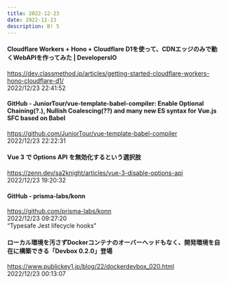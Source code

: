```yaml
---
title: 2022-12-23
date: 2022-12-23
description: B! 5
---
```


#### Cloudflare Workers + Hono + Cloudflare D1を使って、CDNエッジのみで動くWebAPIを作ってみた | DevelopersIO
https://dev.classmethod.jp/articles/getting-started-cloudflare-workers-hono-cloudflare-d1/<br>
2022/12/23 22:41:52<br>


#### GitHub - JuniorTour/vue-template-babel-compiler: Enable Optional Chaining(?.), Nullish Coalescing(??) and many new ES syntax for Vue.js SFC based on Babel
https://github.com/JuniorTour/vue-template-babel-compiler<br>
2022/12/23 22:22:31<br>


#### Vue 3 で Options API を無効化するという選択肢
https://zenn.dev/sa2knight/articles/vue-3-disable-options-api<br>
2022/12/23 19:20:32<br>


#### GitHub - prisma-labs/konn
https://github.com/prisma-labs/konn<br>
2022/12/23 09:27:20<br>
“Typesafe Jest lifecycle hooks”


#### ローカル環境を汚さずDockerコンテナのオーバーヘッドもなく、開発環境を自在に構築できる「Devbox 0.2.0」登場
https://www.publickey1.jp/blog/22/dockerdevbox_020.html<br>
2022/12/23 00:13:07<br>


